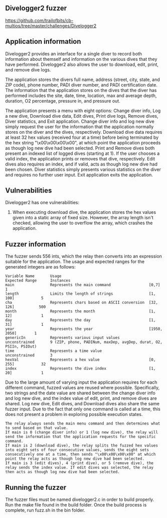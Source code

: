 ## Divelogger2 fuzzer
https://github.com/trailofbits/cb-multios/tree/master/challenges/Divelogger2

## Application information
Divelogger2 provides an interface for a single diver to record both information about themself and information on the various dives that they have performed. Divelogger2 also allows the user to download, edit, print, and remove dive logs.

The application stores the divers full name, address (street, city, state, and ZIP code), phone number, PADI diver number, and PADI certification date. The information that the application stores on the dives that the diver has performed includes the site, date, time, location, max and average depth, duration, O2 percentage, pressure in, and pressure out.

The application presents a menu with eight options: Change diver info, Log a new dive, Download dive data, Edit dives, Print dive logs, Remove dives, Diver statistics, and Exit application. Change diver info and log new dive simply request the user for the information that the application normally stores on the diver and the dives, respectively. Download dive data requires at least 32 hex values (received four at a time) before being terminated by the hex string "\x00\x00\x00\x00", at which point the application proceeds as though log new dive had been selected. Print and Remove dives both present an indexed list of logged dives (starting at 1). If the user chooses a valid index, the application prints or removes that dive, respectively. Edit dives also requires an index, and if valid, acts as though log new dive had been chosen. Diver statistics simply presents various statistics on the diver and requires no further user input. Exit application exits the application.

## Vulnerabilities
Divelogger2 has one vulnerabilities:
1. When executing download dive, the application stores the hex values given into a static array of fixed size. However, the array length isn't checked, allowing the user to overflow the array, which crashes the application.

## Fuzzer information
The fuzzer sends 556 ints, which the relay then converts into an expression suitable for the application. The usage and expected ranges for the generated integers are as follows:

    Variable Name       Usage                                       Expected Range      Instances
    main                Represents the main command                 [0,7]               1
    length              Limits the length of strings                [1, 100]            5
    cha                 Represents chars based on ASCII conversion  [32, 126]           500
    month               Represents the month                        [1, 12]             1
    day                 Represents the day                          [1, 31]             1
    year                Represents the year                         [1950, 2050]        1
    genericIn           Represents various input values             unconstrained       9 (ZIP, phone, PADINum, maxDep, avgDep, durat, O2, PSIIn, PSIOut)
    time                Represents a time value                     unconstrained       3
    hexVal              Represents a hex value                      [0, 255]            32
    index               Represents the dive index                   [1, 20]             1

Due to the large amount of varying input the application requires for each different command, fuzzed values are reused where possible. Specifically, two strings and the date value are shared between the change diver info and log new dive, and the index value of edit, print, and remove dives are shared. Log new dive, Edit dives, and Download dives also share the same fuzzer input. Due to the fact that only one command is called at a time, this does not present a problem in exploring possible execution states.

    The relay always sends the main menu command and then determines what to send based on that value.
    If main is 0 (change diver info) or 1 (log new dive), the relay will send the information that the application requests for the specific command.
    If main is 2 (download dive), the relay splits the fuzzed hex values into eight sets of four consecutive values, sends the eight sets consecutively one at a time, then sends "\x00\x00\x00\x00" at which point the relay acts as though log new dive had been selected.
    If main is 3 (edit dives), 4 (print dive), or 5 (remove dive), the relay sends the index value. If edit dives was selected, the relay then acts as though log new dive had been selected.

## Running the fuzzer
The fuzzer files must be named divelogger2.c in order to build properly.
Run the make file found in the build folder.
Once the build process is complete, run fuzz.sh in the bin folder.
